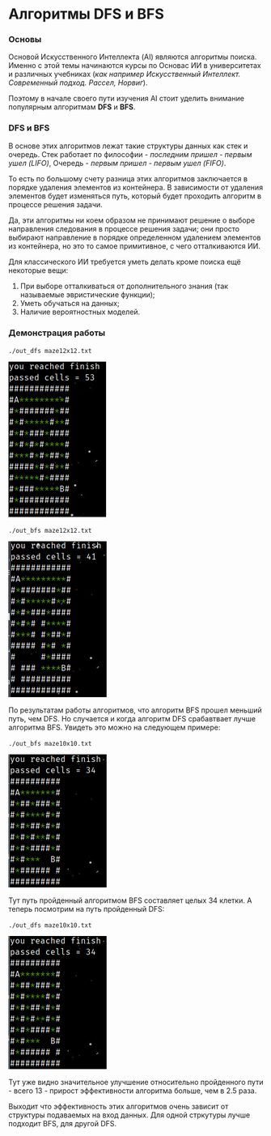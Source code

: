 # Алгоритмы DFS и BFS
### Основы
Основой Искусственного Интеллекта (AI) являются алгоритмы поиска. Именно с этой темы начинаются курсы по Основас ИИ в университетах и различных учебниках (*как например Искусственный Интеллект. Современный подход. Рассел, Норвиг*).


Поэтому в начале своего пути изучения AI стоит уделить внимание популярным алгоритмам **DFS** и **BFS**.

### DFS и BFS
В основе этих алгоритмов лежат такие структуры данных как стек и очередь. Стек работает по философии - *последним пришел - первым ушел (LIFO)*, Очередь - *первым пришел - первым ушел (FIFO)*.


То есть по большому счету разница этих алгоритмов заключается в порядке удаления элементов из контейнера. В зависимости от удаления элементов будет изменяться путь, который будет проходить алгоритм в процессе решения задачи.


Да, эти алгоритмы ни коем образом не принимают решение о выборе направления следования в процессе решения задачи; они просто выбирают направление в порядке определенном удалением элементов из контейнера,
но это то самое примитивное, с чего отталкиваются ИИ.    


Для классического ИИ требуется уметь делать кроме поиска ещё некоторые вещи:
1. При выборе отталкиваться от дополнительного знания (так называемые эвристические функции);
2. Уметь обучаться на данных;
3. Наличие вероятностных моделей.

### Демонстрация работы
`./out_dfs maze12x12.txt`

![](img/1.png "Алгоритм DFS")

`./out_bfs maze12x12.txt`

![](img/2.png "Алгоритм BFS")


По результатам работы алгоритмов, что алгоритм BFS прошел меньший путь, чем DFS. Но случается и когда алгоритм DFS срабавтвает лучше алгоритма BFS. Увидеть это можно на следующем примере:

`./out_bfs maze10x10.txt`

![](img/3.png "Алгоритм BFS")

Тут путь пройденный алгоритмом BFS составляет целых 34 клетки. А теперь посмотрим на путь пройденный DFS:

`./out_dfs maze10x10.txt`

![](img/3.png "Алгоритм DFS")


Тут уже видно значительное улучшение относительно пройденного пути - всего 13 - прирост эффективности алгоритма больше, чем в 2.5 раза.

Выходит что эффективность этих алгоритмов очень зависит от структуры подаваемых на вход данных. Для одной стркутуры лучше подходит BFS, для другой DFS.
